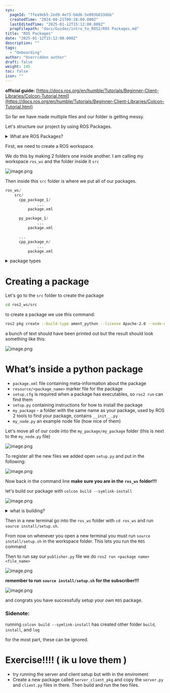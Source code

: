 ```yaml
---
sys:
  pageId: "7fea9eb5-2ed9-4e73-b6d6-5e093b833dbb"
  createdTime: "2024-08-21T00:28:00.000Z"
  lastEditedTime: "2025-01-12T15:12:00.000Z"
  propFilepath: "docs/Guides/intro_to_ROS2/ROS Packages.md"
title: "ROS Packages"
date: "2025-01-12T15:12:00.000Z"
description: ""
tags:
  - "Onboarding"
author: "Overridden author"
draft: false
weight: 145
toc: false
icon: ""
---
```


**official guide:** [https://docs.ros.org/en/humble/Tutorials/Beginner-Client-Libraries/Colcon-Tutorial.html](https://docs.ros.org/en/humble/Tutorials/Beginner-Client-Libraries/Colcon-Tutorial.html)

So far we have made multiple files and our folder is getting messy.

Let's structure our project by using ROS Packages.

<details>

<summary>What are ROS Packages?</summary>

ROS Packages are, as the name implies, packages of code that are highly sharable between ROS developers.

They consist of a folder, `package.xml` file, and source code

```python
      cpp_package_1/
		      ... imagine much code files here ..
          package.xml
```

</details>

First, we need to create a ROS workspace.

We do this by making 2 folders one inside another. I am calling my workspace `ros_ws` and the folder inside it `src`

![image.png](https://prod-files-secure.s3.us-west-2.amazonaws.com/d518164a-d88e-44d1-a4ee-3adb3bd8bce0/70706947-fd18-4537-a67b-e12946812d31/image.png?X-Amz-Algorithm=AWS4-HMAC-SHA256&X-Amz-Content-Sha256=UNSIGNED-PAYLOAD&X-Amz-Credential=ASIAZI2LB4662ZH2LVJO%2F20250517%2Fus-west-2%2Fs3%2Faws4_request&X-Amz-Date=20250517T150730Z&X-Amz-Expires=3600&X-Amz-Security-Token=IQoJb3JpZ2luX2VjEKf%2F%2F%2F%2F%2F%2F%2F%2F%2F%2FwEaCXVzLXdlc3QtMiJHMEUCIAxsrHoyxFGkjPFm4QYoI4dW%2BWRC%2FXHMN1Yem10xWlkPAiEAsGN%2FhfQbEUaf9xw2EUgd7oCW5WCotBPk9Kkr1dYmPTAq%2FwMIXxAAGgw2Mzc0MjMxODM4MDUiDIjiQ%2BbxB89%2Frf%2FOSCrcA8y3n6rNIC4m%2FapKyZeOzGBU39rRMiUd1KbWK2GTQO2alw9Jy6YdKrI4vQjT4GeTgMMUWOY54%2FCOFPmONl1l%2B3nQ3WgxSTLQR%2Fc8Qw3XRi66AGbsyOQ2pFXduaKoSrzMuS6nIebJSDS0fJvVgFBBitp8%2F6UwetaVWTD3ajekYx3g7wHZb09m5Dn2GOfvQXMFSk1H3s4oxOMaUrRZ0Tsc4fng0m4FCSg9ovVsaicx1035agEyL%2FNE93cK0nB7TTIO%2BNHpDuKjPQBZsbDrbpBEFPB2QfKQ3LLCSHKF97u0cT7DnSJ5rUe7laV81pg1BGFw2WRk9aByVANbd4qchnZZEKIFcl66Ar9Hql14IZMQw8iaEa4AZLl1u42bJGxi0%2ByE%2BBm69nCoRK3C3HBEVGFTF%2BW9dnHbFircDq0YxLcoWoDiNfIrvZllqL%2FVSinh875MZwt4DyS2XX0sD0YZ9cG1vrj%2FEG8hMB40bqtMyOj0jPKroa%2FS0fRZSW38xkcuo8r1yF85G1sjtYW6Ftymkg5kf4hW8uIwAWgMqeJwxYw16Vfe6DCRg90byoV5hUsaIKCu0JX0IBHUz6IBuJ3%2BeWRn1kOHRV1JCVLAWpjPflWIXDJCnEGuV04Vwmw6Z40LMNW2osEGOqUBtc%2FnhW7myzxjnrbVuaKJI1%2BozWK8yRwo4N23KHGBy3HCX%2B%2F8cn%2FlqxNbA2nCAbH8y5kWZJ5Z2JpGz8O663g0Kl%2Ft5l0GEWYxSY43MGlWO2iozTe2wDfsy9vJK9b7CdipwwoppjRN6WQbuk%2FR33hO7uHEgeQeCYPX4MZlwi8fuj09pMNNCbQx5J8h23XYP6ebBxHnkiwD1Emi%2BDf1Y%2FM1ehStejcW&X-Amz-Signature=322981f0c78e71568ad152fb04215aad32a2e617409f0fed5178b885f2bea9e4&X-Amz-SignedHeaders=host&x-id=GetObject)

Then inside this `src` folder is where we put all of our packages.

```python
ros_ws/
    src/
      cpp_package_1/
		      ...
          package.xml

      py_package_1/
		      ...
          package.xml

      ...
      cpp_package_n/
		      ...
          package.xml

```

<details>

<summary>package types</summary>

packages can be either `C++` or python.

the intern file structure is different for each but for this guide we will stick to creating python packages

</details>

# Creating a package

Let's go to the `src` folder to create the package

```bash
cd ros2_ws/src
```

to create a package we use this command:

```bash
ros2 pkg create --build-type ament_python --license Apache-2.0 --node-name my_node my_package
```

a bunch of text should have been printed out but the result should look something like this:

![image.png](https://prod-files-secure.s3.us-west-2.amazonaws.com/d518164a-d88e-44d1-a4ee-3adb3bd8bce0/e6cf1e3f-8512-4a3e-b131-079f800bf3e8/image.png?X-Amz-Algorithm=AWS4-HMAC-SHA256&X-Amz-Content-Sha256=UNSIGNED-PAYLOAD&X-Amz-Credential=ASIAZI2LB4662ZH2LVJO%2F20250517%2Fus-west-2%2Fs3%2Faws4_request&X-Amz-Date=20250517T150730Z&X-Amz-Expires=3600&X-Amz-Security-Token=IQoJb3JpZ2luX2VjEKf%2F%2F%2F%2F%2F%2F%2F%2F%2F%2FwEaCXVzLXdlc3QtMiJHMEUCIAxsrHoyxFGkjPFm4QYoI4dW%2BWRC%2FXHMN1Yem10xWlkPAiEAsGN%2FhfQbEUaf9xw2EUgd7oCW5WCotBPk9Kkr1dYmPTAq%2FwMIXxAAGgw2Mzc0MjMxODM4MDUiDIjiQ%2BbxB89%2Frf%2FOSCrcA8y3n6rNIC4m%2FapKyZeOzGBU39rRMiUd1KbWK2GTQO2alw9Jy6YdKrI4vQjT4GeTgMMUWOY54%2FCOFPmONl1l%2B3nQ3WgxSTLQR%2Fc8Qw3XRi66AGbsyOQ2pFXduaKoSrzMuS6nIebJSDS0fJvVgFBBitp8%2F6UwetaVWTD3ajekYx3g7wHZb09m5Dn2GOfvQXMFSk1H3s4oxOMaUrRZ0Tsc4fng0m4FCSg9ovVsaicx1035agEyL%2FNE93cK0nB7TTIO%2BNHpDuKjPQBZsbDrbpBEFPB2QfKQ3LLCSHKF97u0cT7DnSJ5rUe7laV81pg1BGFw2WRk9aByVANbd4qchnZZEKIFcl66Ar9Hql14IZMQw8iaEa4AZLl1u42bJGxi0%2ByE%2BBm69nCoRK3C3HBEVGFTF%2BW9dnHbFircDq0YxLcoWoDiNfIrvZllqL%2FVSinh875MZwt4DyS2XX0sD0YZ9cG1vrj%2FEG8hMB40bqtMyOj0jPKroa%2FS0fRZSW38xkcuo8r1yF85G1sjtYW6Ftymkg5kf4hW8uIwAWgMqeJwxYw16Vfe6DCRg90byoV5hUsaIKCu0JX0IBHUz6IBuJ3%2BeWRn1kOHRV1JCVLAWpjPflWIXDJCnEGuV04Vwmw6Z40LMNW2osEGOqUBtc%2FnhW7myzxjnrbVuaKJI1%2BozWK8yRwo4N23KHGBy3HCX%2B%2F8cn%2FlqxNbA2nCAbH8y5kWZJ5Z2JpGz8O663g0Kl%2Ft5l0GEWYxSY43MGlWO2iozTe2wDfsy9vJK9b7CdipwwoppjRN6WQbuk%2FR33hO7uHEgeQeCYPX4MZlwi8fuj09pMNNCbQx5J8h23XYP6ebBxHnkiwD1Emi%2BDf1Y%2FM1ehStejcW&X-Amz-Signature=ceba3a12e46f84c39a0a774baa76087b5950a9be9abf02c4a6faaacdc48d2d7c&X-Amz-SignedHeaders=host&x-id=GetObject)

# What’s inside a python package

- `package.xml` file containing meta-information about the package
- `resource/<package_name>` marker file for the package
- `setup.cfg` is required when a package has executables, so `ros2 run` can find them
- `setup.py` containing instructions for how to install the package
- `my_package` - a folder with the same name as your package, used by ROS 2 tools to find your package, contains `__init__.py`
- `my_node.py` an example node file (how nice of them)

Let's move all of our code into the `my_package/my_package` folder (this is next to the `my_node.py` file)

![image.png](https://prod-files-secure.s3.us-west-2.amazonaws.com/d518164a-d88e-44d1-a4ee-3adb3bd8bce0/9ce58f11-0da9-4d3e-b86d-506a9685d378/image.png?X-Amz-Algorithm=AWS4-HMAC-SHA256&X-Amz-Content-Sha256=UNSIGNED-PAYLOAD&X-Amz-Credential=ASIAZI2LB4662ZH2LVJO%2F20250517%2Fus-west-2%2Fs3%2Faws4_request&X-Amz-Date=20250517T150730Z&X-Amz-Expires=3600&X-Amz-Security-Token=IQoJb3JpZ2luX2VjEKf%2F%2F%2F%2F%2F%2F%2F%2F%2F%2FwEaCXVzLXdlc3QtMiJHMEUCIAxsrHoyxFGkjPFm4QYoI4dW%2BWRC%2FXHMN1Yem10xWlkPAiEAsGN%2FhfQbEUaf9xw2EUgd7oCW5WCotBPk9Kkr1dYmPTAq%2FwMIXxAAGgw2Mzc0MjMxODM4MDUiDIjiQ%2BbxB89%2Frf%2FOSCrcA8y3n6rNIC4m%2FapKyZeOzGBU39rRMiUd1KbWK2GTQO2alw9Jy6YdKrI4vQjT4GeTgMMUWOY54%2FCOFPmONl1l%2B3nQ3WgxSTLQR%2Fc8Qw3XRi66AGbsyOQ2pFXduaKoSrzMuS6nIebJSDS0fJvVgFBBitp8%2F6UwetaVWTD3ajekYx3g7wHZb09m5Dn2GOfvQXMFSk1H3s4oxOMaUrRZ0Tsc4fng0m4FCSg9ovVsaicx1035agEyL%2FNE93cK0nB7TTIO%2BNHpDuKjPQBZsbDrbpBEFPB2QfKQ3LLCSHKF97u0cT7DnSJ5rUe7laV81pg1BGFw2WRk9aByVANbd4qchnZZEKIFcl66Ar9Hql14IZMQw8iaEa4AZLl1u42bJGxi0%2ByE%2BBm69nCoRK3C3HBEVGFTF%2BW9dnHbFircDq0YxLcoWoDiNfIrvZllqL%2FVSinh875MZwt4DyS2XX0sD0YZ9cG1vrj%2FEG8hMB40bqtMyOj0jPKroa%2FS0fRZSW38xkcuo8r1yF85G1sjtYW6Ftymkg5kf4hW8uIwAWgMqeJwxYw16Vfe6DCRg90byoV5hUsaIKCu0JX0IBHUz6IBuJ3%2BeWRn1kOHRV1JCVLAWpjPflWIXDJCnEGuV04Vwmw6Z40LMNW2osEGOqUBtc%2FnhW7myzxjnrbVuaKJI1%2BozWK8yRwo4N23KHGBy3HCX%2B%2F8cn%2FlqxNbA2nCAbH8y5kWZJ5Z2JpGz8O663g0Kl%2Ft5l0GEWYxSY43MGlWO2iozTe2wDfsy9vJK9b7CdipwwoppjRN6WQbuk%2FR33hO7uHEgeQeCYPX4MZlwi8fuj09pMNNCbQx5J8h23XYP6ebBxHnkiwD1Emi%2BDf1Y%2FM1ehStejcW&X-Amz-Signature=c2f8ac72ad64f1fe1957f04c45dc18d272bc2c5bb65ca4070f90ea7308fc61db&X-Amz-SignedHeaders=host&x-id=GetObject)

To register all the new files we added open `setup.py` and put in the following:

![image.png](https://prod-files-secure.s3.us-west-2.amazonaws.com/d518164a-d88e-44d1-a4ee-3adb3bd8bce0/1cd7c262-4cae-4496-9d75-c178537d24a2/image.png?X-Amz-Algorithm=AWS4-HMAC-SHA256&X-Amz-Content-Sha256=UNSIGNED-PAYLOAD&X-Amz-Credential=ASIAZI2LB4662ZH2LVJO%2F20250517%2Fus-west-2%2Fs3%2Faws4_request&X-Amz-Date=20250517T150730Z&X-Amz-Expires=3600&X-Amz-Security-Token=IQoJb3JpZ2luX2VjEKf%2F%2F%2F%2F%2F%2F%2F%2F%2F%2FwEaCXVzLXdlc3QtMiJHMEUCIAxsrHoyxFGkjPFm4QYoI4dW%2BWRC%2FXHMN1Yem10xWlkPAiEAsGN%2FhfQbEUaf9xw2EUgd7oCW5WCotBPk9Kkr1dYmPTAq%2FwMIXxAAGgw2Mzc0MjMxODM4MDUiDIjiQ%2BbxB89%2Frf%2FOSCrcA8y3n6rNIC4m%2FapKyZeOzGBU39rRMiUd1KbWK2GTQO2alw9Jy6YdKrI4vQjT4GeTgMMUWOY54%2FCOFPmONl1l%2B3nQ3WgxSTLQR%2Fc8Qw3XRi66AGbsyOQ2pFXduaKoSrzMuS6nIebJSDS0fJvVgFBBitp8%2F6UwetaVWTD3ajekYx3g7wHZb09m5Dn2GOfvQXMFSk1H3s4oxOMaUrRZ0Tsc4fng0m4FCSg9ovVsaicx1035agEyL%2FNE93cK0nB7TTIO%2BNHpDuKjPQBZsbDrbpBEFPB2QfKQ3LLCSHKF97u0cT7DnSJ5rUe7laV81pg1BGFw2WRk9aByVANbd4qchnZZEKIFcl66Ar9Hql14IZMQw8iaEa4AZLl1u42bJGxi0%2ByE%2BBm69nCoRK3C3HBEVGFTF%2BW9dnHbFircDq0YxLcoWoDiNfIrvZllqL%2FVSinh875MZwt4DyS2XX0sD0YZ9cG1vrj%2FEG8hMB40bqtMyOj0jPKroa%2FS0fRZSW38xkcuo8r1yF85G1sjtYW6Ftymkg5kf4hW8uIwAWgMqeJwxYw16Vfe6DCRg90byoV5hUsaIKCu0JX0IBHUz6IBuJ3%2BeWRn1kOHRV1JCVLAWpjPflWIXDJCnEGuV04Vwmw6Z40LMNW2osEGOqUBtc%2FnhW7myzxjnrbVuaKJI1%2BozWK8yRwo4N23KHGBy3HCX%2B%2F8cn%2FlqxNbA2nCAbH8y5kWZJ5Z2JpGz8O663g0Kl%2Ft5l0GEWYxSY43MGlWO2iozTe2wDfsy9vJK9b7CdipwwoppjRN6WQbuk%2FR33hO7uHEgeQeCYPX4MZlwi8fuj09pMNNCbQx5J8h23XYP6ebBxHnkiwD1Emi%2BDf1Y%2FM1ehStejcW&X-Amz-Signature=1e158b2ce559fdafc6a20b1972efb419f4b0e529a825c0459825e63d0aed5499&X-Amz-SignedHeaders=host&x-id=GetObject)

Now back in the command line **make sure you are in the** **`ros_ws`** **folder!!!**

let's build our package with `colcon build --symlink-install`

![image.png](https://prod-files-secure.s3.us-west-2.amazonaws.com/d518164a-d88e-44d1-a4ee-3adb3bd8bce0/2f2a0d27-b173-48fd-b189-5f5c0ce65619/image.png?X-Amz-Algorithm=AWS4-HMAC-SHA256&X-Amz-Content-Sha256=UNSIGNED-PAYLOAD&X-Amz-Credential=ASIAZI2LB4662ZH2LVJO%2F20250517%2Fus-west-2%2Fs3%2Faws4_request&X-Amz-Date=20250517T150730Z&X-Amz-Expires=3600&X-Amz-Security-Token=IQoJb3JpZ2luX2VjEKf%2F%2F%2F%2F%2F%2F%2F%2F%2F%2FwEaCXVzLXdlc3QtMiJHMEUCIAxsrHoyxFGkjPFm4QYoI4dW%2BWRC%2FXHMN1Yem10xWlkPAiEAsGN%2FhfQbEUaf9xw2EUgd7oCW5WCotBPk9Kkr1dYmPTAq%2FwMIXxAAGgw2Mzc0MjMxODM4MDUiDIjiQ%2BbxB89%2Frf%2FOSCrcA8y3n6rNIC4m%2FapKyZeOzGBU39rRMiUd1KbWK2GTQO2alw9Jy6YdKrI4vQjT4GeTgMMUWOY54%2FCOFPmONl1l%2B3nQ3WgxSTLQR%2Fc8Qw3XRi66AGbsyOQ2pFXduaKoSrzMuS6nIebJSDS0fJvVgFBBitp8%2F6UwetaVWTD3ajekYx3g7wHZb09m5Dn2GOfvQXMFSk1H3s4oxOMaUrRZ0Tsc4fng0m4FCSg9ovVsaicx1035agEyL%2FNE93cK0nB7TTIO%2BNHpDuKjPQBZsbDrbpBEFPB2QfKQ3LLCSHKF97u0cT7DnSJ5rUe7laV81pg1BGFw2WRk9aByVANbd4qchnZZEKIFcl66Ar9Hql14IZMQw8iaEa4AZLl1u42bJGxi0%2ByE%2BBm69nCoRK3C3HBEVGFTF%2BW9dnHbFircDq0YxLcoWoDiNfIrvZllqL%2FVSinh875MZwt4DyS2XX0sD0YZ9cG1vrj%2FEG8hMB40bqtMyOj0jPKroa%2FS0fRZSW38xkcuo8r1yF85G1sjtYW6Ftymkg5kf4hW8uIwAWgMqeJwxYw16Vfe6DCRg90byoV5hUsaIKCu0JX0IBHUz6IBuJ3%2BeWRn1kOHRV1JCVLAWpjPflWIXDJCnEGuV04Vwmw6Z40LMNW2osEGOqUBtc%2FnhW7myzxjnrbVuaKJI1%2BozWK8yRwo4N23KHGBy3HCX%2B%2F8cn%2FlqxNbA2nCAbH8y5kWZJ5Z2JpGz8O663g0Kl%2Ft5l0GEWYxSY43MGlWO2iozTe2wDfsy9vJK9b7CdipwwoppjRN6WQbuk%2FR33hO7uHEgeQeCYPX4MZlwi8fuj09pMNNCbQx5J8h23XYP6ebBxHnkiwD1Emi%2BDf1Y%2FM1ehStejcW&X-Amz-Signature=eaf643cae707d77c47829ba8f671f8b90bdef6f745e732a75ae36385e3b090fb&X-Amz-SignedHeaders=host&x-id=GetObject)

<details>

<summary>what is building?</summary>

if you are a CS major at Rose-Hulman you will learn the answer to this in CSSE132

but TLDR; is it combines all the code files into one program that can be run easily 

</details>

Then in a new terminal go into the `ros_ws` folder with `cd ros_ws` and run `source install/setup.sh`. 

From now on whenever you open a new terminal you must run `source install/setup.sh` in the workspace folder. This lets you run the `ROS` command

Then to run say our `publisher.py` file we do `ros2 run <package name> <file_name>`

![image.png](https://prod-files-secure.s3.us-west-2.amazonaws.com/d518164a-d88e-44d1-a4ee-3adb3bd8bce0/4f4b1219-3a44-4632-aa0a-ce3471699f59/image.png?X-Amz-Algorithm=AWS4-HMAC-SHA256&X-Amz-Content-Sha256=UNSIGNED-PAYLOAD&X-Amz-Credential=ASIAZI2LB4662ZH2LVJO%2F20250517%2Fus-west-2%2Fs3%2Faws4_request&X-Amz-Date=20250517T150730Z&X-Amz-Expires=3600&X-Amz-Security-Token=IQoJb3JpZ2luX2VjEKf%2F%2F%2F%2F%2F%2F%2F%2F%2F%2FwEaCXVzLXdlc3QtMiJHMEUCIAxsrHoyxFGkjPFm4QYoI4dW%2BWRC%2FXHMN1Yem10xWlkPAiEAsGN%2FhfQbEUaf9xw2EUgd7oCW5WCotBPk9Kkr1dYmPTAq%2FwMIXxAAGgw2Mzc0MjMxODM4MDUiDIjiQ%2BbxB89%2Frf%2FOSCrcA8y3n6rNIC4m%2FapKyZeOzGBU39rRMiUd1KbWK2GTQO2alw9Jy6YdKrI4vQjT4GeTgMMUWOY54%2FCOFPmONl1l%2B3nQ3WgxSTLQR%2Fc8Qw3XRi66AGbsyOQ2pFXduaKoSrzMuS6nIebJSDS0fJvVgFBBitp8%2F6UwetaVWTD3ajekYx3g7wHZb09m5Dn2GOfvQXMFSk1H3s4oxOMaUrRZ0Tsc4fng0m4FCSg9ovVsaicx1035agEyL%2FNE93cK0nB7TTIO%2BNHpDuKjPQBZsbDrbpBEFPB2QfKQ3LLCSHKF97u0cT7DnSJ5rUe7laV81pg1BGFw2WRk9aByVANbd4qchnZZEKIFcl66Ar9Hql14IZMQw8iaEa4AZLl1u42bJGxi0%2ByE%2BBm69nCoRK3C3HBEVGFTF%2BW9dnHbFircDq0YxLcoWoDiNfIrvZllqL%2FVSinh875MZwt4DyS2XX0sD0YZ9cG1vrj%2FEG8hMB40bqtMyOj0jPKroa%2FS0fRZSW38xkcuo8r1yF85G1sjtYW6Ftymkg5kf4hW8uIwAWgMqeJwxYw16Vfe6DCRg90byoV5hUsaIKCu0JX0IBHUz6IBuJ3%2BeWRn1kOHRV1JCVLAWpjPflWIXDJCnEGuV04Vwmw6Z40LMNW2osEGOqUBtc%2FnhW7myzxjnrbVuaKJI1%2BozWK8yRwo4N23KHGBy3HCX%2B%2F8cn%2FlqxNbA2nCAbH8y5kWZJ5Z2JpGz8O663g0Kl%2Ft5l0GEWYxSY43MGlWO2iozTe2wDfsy9vJK9b7CdipwwoppjRN6WQbuk%2FR33hO7uHEgeQeCYPX4MZlwi8fuj09pMNNCbQx5J8h23XYP6ebBxHnkiwD1Emi%2BDf1Y%2FM1ehStejcW&X-Amz-Signature=bbb6ac357c4c154698eb3c766e775fb3a4a0275a5632ab3b02b6e01b0886c14f&X-Amz-SignedHeaders=host&x-id=GetObject)

**remember to run** **`source install/setup.sh`** **for the subscriber!!!**

![image.png](https://prod-files-secure.s3.us-west-2.amazonaws.com/d518164a-d88e-44d1-a4ee-3adb3bd8bce0/02121119-dad4-49ec-8356-c956108b4243/image.png?X-Amz-Algorithm=AWS4-HMAC-SHA256&X-Amz-Content-Sha256=UNSIGNED-PAYLOAD&X-Amz-Credential=ASIAZI2LB4662ZH2LVJO%2F20250517%2Fus-west-2%2Fs3%2Faws4_request&X-Amz-Date=20250517T150730Z&X-Amz-Expires=3600&X-Amz-Security-Token=IQoJb3JpZ2luX2VjEKf%2F%2F%2F%2F%2F%2F%2F%2F%2F%2FwEaCXVzLXdlc3QtMiJHMEUCIAxsrHoyxFGkjPFm4QYoI4dW%2BWRC%2FXHMN1Yem10xWlkPAiEAsGN%2FhfQbEUaf9xw2EUgd7oCW5WCotBPk9Kkr1dYmPTAq%2FwMIXxAAGgw2Mzc0MjMxODM4MDUiDIjiQ%2BbxB89%2Frf%2FOSCrcA8y3n6rNIC4m%2FapKyZeOzGBU39rRMiUd1KbWK2GTQO2alw9Jy6YdKrI4vQjT4GeTgMMUWOY54%2FCOFPmONl1l%2B3nQ3WgxSTLQR%2Fc8Qw3XRi66AGbsyOQ2pFXduaKoSrzMuS6nIebJSDS0fJvVgFBBitp8%2F6UwetaVWTD3ajekYx3g7wHZb09m5Dn2GOfvQXMFSk1H3s4oxOMaUrRZ0Tsc4fng0m4FCSg9ovVsaicx1035agEyL%2FNE93cK0nB7TTIO%2BNHpDuKjPQBZsbDrbpBEFPB2QfKQ3LLCSHKF97u0cT7DnSJ5rUe7laV81pg1BGFw2WRk9aByVANbd4qchnZZEKIFcl66Ar9Hql14IZMQw8iaEa4AZLl1u42bJGxi0%2ByE%2BBm69nCoRK3C3HBEVGFTF%2BW9dnHbFircDq0YxLcoWoDiNfIrvZllqL%2FVSinh875MZwt4DyS2XX0sD0YZ9cG1vrj%2FEG8hMB40bqtMyOj0jPKroa%2FS0fRZSW38xkcuo8r1yF85G1sjtYW6Ftymkg5kf4hW8uIwAWgMqeJwxYw16Vfe6DCRg90byoV5hUsaIKCu0JX0IBHUz6IBuJ3%2BeWRn1kOHRV1JCVLAWpjPflWIXDJCnEGuV04Vwmw6Z40LMNW2osEGOqUBtc%2FnhW7myzxjnrbVuaKJI1%2BozWK8yRwo4N23KHGBy3HCX%2B%2F8cn%2FlqxNbA2nCAbH8y5kWZJ5Z2JpGz8O663g0Kl%2Ft5l0GEWYxSY43MGlWO2iozTe2wDfsy9vJK9b7CdipwwoppjRN6WQbuk%2FR33hO7uHEgeQeCYPX4MZlwi8fuj09pMNNCbQx5J8h23XYP6ebBxHnkiwD1Emi%2BDf1Y%2FM1ehStejcW&X-Amz-Signature=6b8a0d1b302bacdd413b4a6b7701be0fc3e51cccabd0560b91bffdac9589e75a&X-Amz-SignedHeaders=host&x-id=GetObject)

and congrats you have successfully setup your own `ROS` package.

### Sidenote:

running `colcon build --symlink-install` has created other folder `build`, `install`, and `log`

for the most part, these can be ignored.

# Exercise!!!! ( ik u love them )

- try running the server and client setup but with in the enviroment
- Create a new package called `server_client_pkg` and copy the `server.py` and `client.py` files in there. Then build and run the two files.
